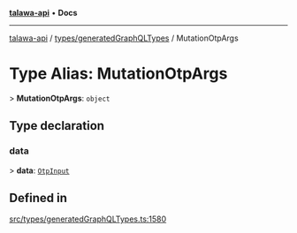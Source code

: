 [**talawa-api**](../../../README.md) • **Docs**

***

[talawa-api](../../../modules.md) / [types/generatedGraphQLTypes](../README.md) / MutationOtpArgs

# Type Alias: MutationOtpArgs

\> **MutationOtpArgs**: `object`

## Type declaration

### data

\> **data**: [`OtpInput`](OtpInput.md)

## Defined in

[src/types/generatedGraphQLTypes.ts:1580](https://github.com/PalisadoesFoundation/talawa-api/blob/7fc9f13527dc6ead651f268e58527dcc279b95bc/src/types/generatedGraphQLTypes.ts#L1580)
